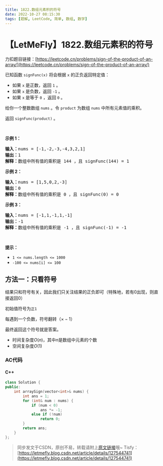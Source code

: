 ```yaml
---
title: 1822.数组元素积的符号
date: 2022-10-27 08:15:30
tags: [题解, LeetCode, 简单, 数组, 数学]
---
```


# 【LetMeFly】1822.数组元素积的符号

力扣题目链接：[https://leetcode.cn/problems/sign-of-the-product-of-an-array/](https://leetcode.cn/problems/sign-of-the-product-of-an-array/)

<p>已知函数 <code>signFunc(x)</code> 将会根据 <code>x</code> 的正负返回特定值：</p>

<ul>
	<li>如果 <code>x</code> 是正数，返回 <code>1</code> 。</li>
	<li>如果 <code>x</code> 是负数，返回 <code>-1</code> 。</li>
	<li>如果 <code>x</code> 是等于 <code>0</code> ，返回 <code>0</code> 。</li>
</ul>

<p>给你一个整数数组 <code>nums</code> 。令 <code>product</code> 为数组 <code>nums</code> 中所有元素值的乘积。</p>

<p>返回 <code>signFunc(product)</code> 。</p>

<p> </p>

<p><strong>示例 1：</strong></p>

<pre>
<strong>输入：</strong>nums = [-1,-2,-3,-4,3,2,1]
<strong>输出：</strong>1
<strong>解释：</strong>数组中所有值的乘积是 144 ，且 signFunc(144) = 1
</pre>

<p><strong>示例 2：</strong></p>

<pre>
<strong>输入：</strong>nums = [1,5,0,2,-3]
<strong>输出：</strong>0
<strong>解释：</strong>数组中所有值的乘积是 0 ，且 signFunc(0) = 0
</pre>

<p><strong>示例 3：</strong></p>

<pre>
<strong>输入：</strong>nums = [-1,1,-1,1,-1]
<strong>输出：</strong>-1
<strong>解释：</strong>数组中所有值的乘积是 -1 ，且 signFunc(-1) = -1
</pre>

<p> </p>

<p><strong>提示：</strong></p>

<ul>
	<li><code>1 <= nums.length <= 1000</code></li>
	<li><code>-100 <= nums[i] <= 100</code></li>
</ul>


    
## 方法一：只看符号

结果只和符号有关，因此我们只关注结果的正负即可（特殊地，若有$0$出现，则直接返回$0$）

初始值符号为```正1```

每遇到一个负数，符号翻转（$\times -1$）

最终返回这个符号就是答案。

+ 时间复杂度$O(n)$，其中$n$是数组中元素的个数
+ 空间复杂度$O(1)$

### AC代码

#### C++

```cpp
class Solution {
public:
    int arraySign(vector<int>& nums) {
        int ans = 1;
        for (int& num : nums) {
            if (num < 0)
                ans *= -1;
            else if (!num)
                return 0;
        }
        return ans;
    }
};
```

> 同步发文于CSDN，原创不易，转载请附上[原文链接](https://blog.letmefly.xyz/2022/10/27/LeetCode%201822.%E6%95%B0%E7%BB%84%E5%85%83%E7%B4%A0%E7%A7%AF%E7%9A%84%E7%AC%A6%E5%8F%B7/)哦~
> Tisfy：[https://letmefly.blog.csdn.net/article/details/127544741](https://letmefly.blog.csdn.net/article/details/127544741)

